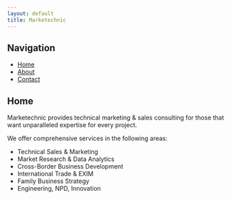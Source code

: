 ```yaml
---
layout: default
title: Marketechnic
---
```

## Navigation

- [Home](index.md)
- [About](about.md)
- [Contact](contact.md)

## Home

Marketechnic provides technical marketing & sales consulting for those that want unparalleled expertise for every project.

We offer comprehensive services in the following areas:
- Technical Sales & Marketing
- Market Research & Data Analytics
- Cross-Border Business Development
- International Trade & EXIM 
- Family Business Strategy
- Engineering, NPD, Innovation
